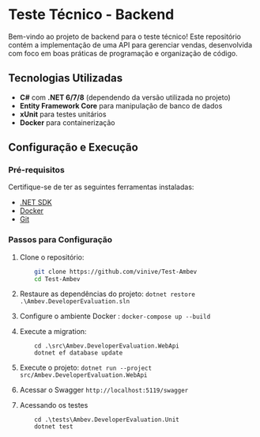 # Teste Técnico - Backend

Bem-vindo ao projeto de backend para o teste técnico! Este repositório contém a implementação de uma API para gerenciar vendas, desenvolvida com foco em boas práticas de programação e organização de código.

## Tecnologias Utilizadas

- **C#** com **.NET 6/7/8** (dependendo da versão utilizada no projeto)
- **Entity Framework Core** para manipulação de banco de dados
- **xUnit** para testes unitários
- **Docker** para containerização

## Configuração e Execução

### Pré-requisitos

Certifique-se de ter as seguintes ferramentas instaladas:

- [.NET SDK](https://dotnet.microsoft.com/download)
- [Docker](https://www.docker.com/)
- [Git](https://git-scm.com/)

### Passos para Configuração

1. Clone o repositório:
   ``` bash
       git clone https://github.com/vinive/Test-Ambev
       cd Test-Ambev
   ```

2. Restaure as dependências do projeto:
    ```dotnet restore .\Ambev.DeveloperEvaluation.sln```

3. Configure o ambiente Docker :
    ```docker-compose up --build```

4. Execute a migration:
    ``` 
        cd .\src\Ambev.DeveloperEvaluation.WebApi 
        dotnet ef database update
    ```

5. Execute o projeto:
    ```dotnet run --project src/Ambev.DeveloperEvaluation.WebApi```

6. Acessar o Swagger 
    ```http://localhost:5119/swagger```

7. Acessando os testes
    ```
        cd .\tests\Ambev.DeveloperEvaluation.Unit
        dotnet test        
    ```

